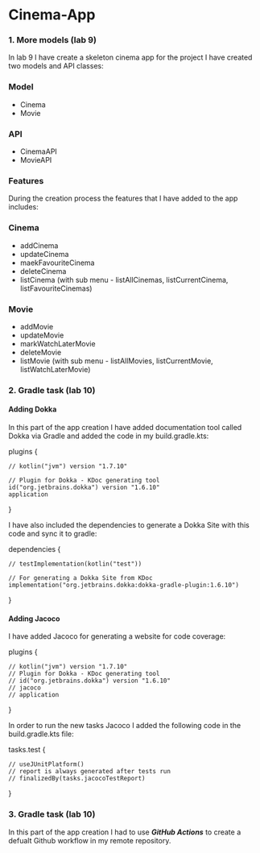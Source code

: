 # Cinema-App

### 1. More models (lab 9)
In lab 9 I have create a skeleton cinema app for the project I have created two models and API classes:
### Model
- Cinema
- Movie
### API
- CinemaAPI
- MovieAPI

### Features
During the creation process the features that I have added to the app includes:
### Cinema
- addCinema
- updateCinema
- maekFavouriteCinema
- deleteCinema
- listCinema (with sub menu - listAllCinemas, listCurrentCinema, listFavouriteCinemas)

### Movie
- addMovie
- updateMovie
- markWatchLaterMovie
- deleteMovie
- listMovie (with sub menu - listAllMovies, listCurrentMovie, listWatchLaterMovie)

### 2. Gradle task (lab 10)
#### Adding Dokka
In this part of the app creation I have added documentation tool called Dokka via Gradle
and added the code in my build.gradle.kts: 

plugins {

    // kotlin("jvm") version "1.7.10"
    
    // Plugin for Dokka - KDoc generating tool
    id("org.jetbrains.dokka") version "1.6.10"
    application
}

I have also included the dependencies to generate a Dokka Site with this code and sync it to gradle:

dependencies {

    // testImplementation(kotlin("test"))
    
    // For generating a Dokka Site from KDoc
    implementation("org.jetbrains.dokka:dokka-gradle-plugin:1.6.10")
    
    
}

#### Adding Jacoco
I have added Jacoco for generating a website for code coverage:

plugins {

    // kotlin("jvm") version "1.7.10"
    // Plugin for Dokka - KDoc generating tool
    // id("org.jetbrains.dokka") version "1.6.10"
    // jacoco
    // application
}

In order to run the new tasks Jacoco I added the following code in the build.gradle.kts file:

tasks.test {

    // useJUnitPlatform()
    // report is always generated after tests run
    // finalizedBy(tasks.jacocoTestReport)
}

### 3. Gradle task (lab 10)
In this part of the app creation I had to use ***GitHub Actions*** to create a defualt Github workflow
in my remote repository.


